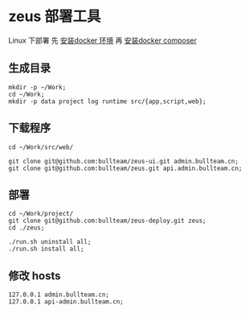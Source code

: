 # zeus 部署工具

Linux 下部署
先 [安装docker 环境](http://www.runoob.com/docker/centos-docker-install.html) 
再 [安装docker composer](https://docs.docker.com/compose/install/)


## 生成目录
```
mkdir -p ~/Work;
cd ~/Work;
mkdir -p data project log runtime src/{app,script,web};

```

## 下载程序

```
cd ~/Work/src/web/

git clone git@github.com:bullteam/zeus-ui.git admin.bullteam.cn;
git clone git@github.com:bullteam/zeus.git api.admin.bullteam.cn;

```


## 部署

```
cd ~/Work/project/
git clone git@github.com:bullteam/zeus-deploy.git zeus;
cd ./zeus;

./run.sh uninstall all;
./run.sh install all;

```



## 修改 hosts

```
127.0.0.1 admin.bullteam.cn;
127.0.0.1 api-admin.bullteam.cn;

```